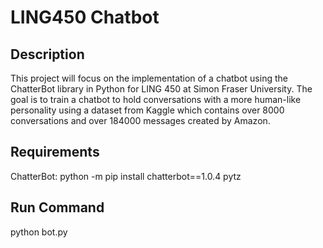# LING450 Chatbot
 
## Description

This project will focus on the implementation of a chatbot using the ChatterBot library in Python for LING 450 at Simon Fraser University. 
The goal is to train a chatbot to hold conversations with a more human-like personality using a dataset from Kaggle which contains over 8000 conversations and over 184000 messages created by Amazon.

## Requirements 

ChatterBot:
python -m pip install chatterbot==1.0.4 pytz

## Run Command

python bot.py
